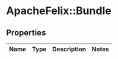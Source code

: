 # ApacheFelix::Bundle

## Properties
Name | Type | Description | Notes
------------ | ------------- | ------------- | -------------


